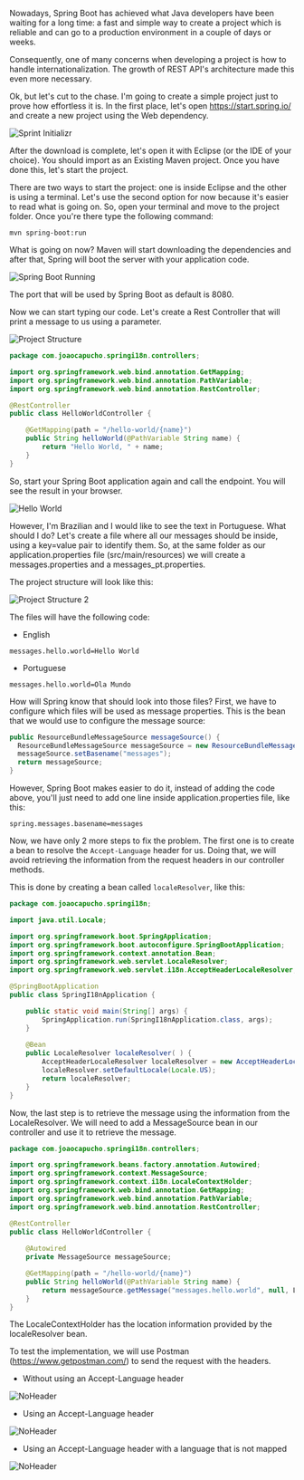 Nowadays, Spring Boot has achieved what Java developers have been waiting for a long time: a fast and simple way to create a project which is reliable and can go to a production environment in a couple of days or weeks. 

Consequently, one of many concerns when developing a project is how to handle internationalization. The growth of REST API's architecture made this even more necessary. 

Ok, but let's cut to the chase. I'm going to create a simple project just to prove how effortless it is. In the first place, let's open https://start.spring.io/ and create a new project using the Web dependency.

![Sprint Initializr](/assets/img/posts/2018-05-26-i18n-using-Spring-Boot/Spring-Starter.png)

After the download is complete, let's open it with Eclipse (or the IDE of your choice). You should import as an Existing Maven project. Once you have done this, let's start the project. 

There are two ways to start the project: one is inside Eclipse and the other is using a terminal. Let's use the second option for now because it's easier to read what is going on. So, open your terminal and move to the project folder. Once you're there type the following command: 

```
mvn spring-boot:run
```

What is going on now? Maven will start downloading the dependencies and after that, Spring will boot the server with your application code.

![Spring Boot Running](/assets/img/posts/2018-05-26-i18n-using-Spring-Boot/Server-Running.png)

The port that will be used by Spring Boot as default is 8080.

Now we can start typing our code. Let's create a Rest Controller that will print a message to us using a parameter.

![Project Structure](/assets/img/posts/2018-05-26-i18n-using-Spring-Boot/Project-Structure.png)

```Java
package com.joaocapucho.springi18n.controllers;

import org.springframework.web.bind.annotation.GetMapping;
import org.springframework.web.bind.annotation.PathVariable;
import org.springframework.web.bind.annotation.RestController;

@RestController
public class HelloWorldController {

	@GetMapping(path = "/hello-world/{name}")
	public String helloWorld(@PathVariable String name) {
		return "Hello World, " + name;
	}
}
```

So, start your Spring Boot application again and call the endpoint. You will see the result in your browser.

![Hello World](/assets/img/posts/2018-05-26-i18n-using-Spring-Boot/Hello-World.png)

However, I'm Brazilian and I would like to see the text in Portuguese. What should I do? Let's create a file where all our messages should be inside, using a key=value pair to identify them. So, at the same folder as our application.properties file (src/main/resources) we will create a messages.properties and a messages_pt.properties.

The project structure will look like this:

![Project Structure 2](/assets/img/posts/2018-05-26-i18n-using-Spring-Boot/Project-Structure-2.png)

The files will have the following code:

 - English
```properties
messages.hello.world=Hello World
```

- Portuguese
```properties
messages.hello.world=Ola Mundo
```

How will Spring know that should look into those files? First, we have to configure which files will be used as message properties. This is the bean that we would use to configure the message source:

```Java
public ResourceBundleMessageSource messageSource() {
  ResourceBundleMessageSource messageSource = new ResourceBundleMessageSource();
  messageSource.setBasename("messages");
  return messageSource;
}
```
However, Spring Boot makes easier to do it, instead of adding the code above, you'll just need to add one line inside application.properties file, like this:

```
spring.messages.basename=messages
```

Now, we have only 2 more steps to fix the problem. The first one is to create a bean to resolve the `Accept-Language` header for us. Doing that, we will avoid retrieving the information from the request headers in our controller methods.

This is done by creating a bean called `localeResolver`, like this:

```Java
package com.joaocapucho.springi18n;

import java.util.Locale;

import org.springframework.boot.SpringApplication;
import org.springframework.boot.autoconfigure.SpringBootApplication;
import org.springframework.context.annotation.Bean;
import org.springframework.web.servlet.LocaleResolver;
import org.springframework.web.servlet.i18n.AcceptHeaderLocaleResolver;

@SpringBootApplication
public class SpringI18nApplication {

	public static void main(String[] args) {
		SpringApplication.run(SpringI18nApplication.class, args);
	}
	
	@Bean
	public LocaleResolver localeResolver( ) {
		AcceptHeaderLocaleResolver localeResolver = new AcceptHeaderLocaleResolver();
		localeResolver.setDefaultLocale(Locale.US);
		return localeResolver;
	}
}
```

Now, the last step is to retrieve the message using the information from the LocaleResolver. We will need to add a MessageSource bean in our controller and use it to retrieve the message. 

```Java
package com.joaocapucho.springi18n.controllers;

import org.springframework.beans.factory.annotation.Autowired;
import org.springframework.context.MessageSource;
import org.springframework.context.i18n.LocaleContextHolder;
import org.springframework.web.bind.annotation.GetMapping;
import org.springframework.web.bind.annotation.PathVariable;
import org.springframework.web.bind.annotation.RestController;

@RestController
public class HelloWorldController {
	
	@Autowired
	private MessageSource messageSource;

	@GetMapping(path = "/hello-world/{name}")
	public String helloWorld(@PathVariable String name) {
		return messageSource.getMessage("messages.hello.world", null, LocaleContextHolder.getLocale()) + ", " +  name;
	}
}
```

The LocaleContextHolder has the location information provided by the localeResolver bean. 

To test the implementation, we will use Postman (https://www.getpostman.com/) to send the request with the headers. 

- Without using an Accept-Language header

![NoHeader](/assets/img/posts/2018-05-26-i18n-using-Spring-Boot/NoHeader.png)

- Using an Accept-Language header

![NoHeader](/assets/img/posts/2018-05-26-i18n-using-Spring-Boot/Ptheader.png)

- Using an Accept-Language header with a language that is not mapped

![NoHeader](/assets/img/posts/2018-05-26-i18n-using-Spring-Boot/WrongHeader.png)

